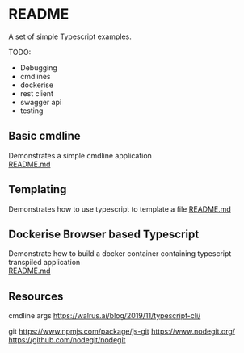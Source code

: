 # README
A set of simple Typescript examples. 

TODO:
* Debugging 
* cmdlines
* dockerise
* rest client
* swagger api
* testing 
## Basic cmdline 
Demonstrates a simple cmdline application  
[README.md](./01_basic_cmdline/README.md)  

## Templating
Demonstrates how to use typescript to template a file
[README.md](./02_templating/README.md)  

## Dockerise Browser based Typescript
Demonstrate how to build a docker container containing typescript transpiled application  
[README.md](./06_dockerise_browser_typescript/README.md)  

## Resources
cmdline args
https://walrus.ai/blog/2019/11/typescript-cli/

git
https://www.npmjs.com/package/js-git
https://www.nodegit.org/
https://github.com/nodegit/nodegit

